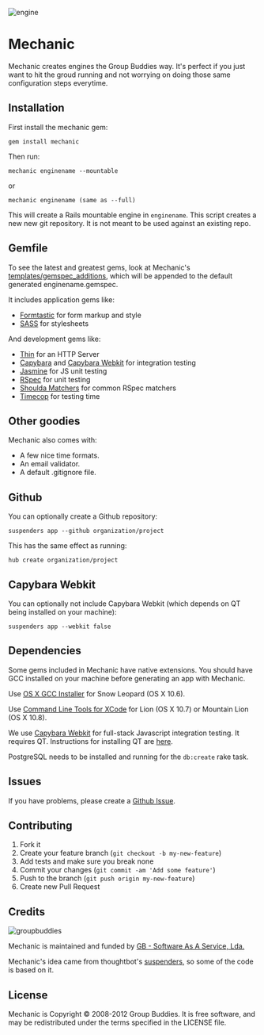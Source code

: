 ![engine](http://allemandindustries.com/html/images/cartoon-mechanic4.jpg) 
# Mechanic

Mechanic creates engines the Group Buddies way. It's perfect if you just want to hit the groud running and not worrying on doing those same configuration steps everytime.

Installation
------------

First install the mechanic gem:

    gem install mechanic

Then run:

    mechanic enginename --mountable
    
or

    mechanic enginename (same as --full)

This will create a Rails mountable engine in `enginename`. This script creates a new
new git repository. It is not meant to be used against an existing repo.

Gemfile
-------

To see the latest and greatest gems, look at Mechanic's [templates/gemspec_additions](/zamith/mechanic/blob/master/templates/gemspec_additions),
which will be appended to the default generated enginename.gemspec.

It includes application gems like:

* [Formtastic](/justinfrench/formtastic) for form markup and style
* [SASS](/rails/sass-rails) for stylesheets

And development gems like:

* [Thin](/macournoyer/thin) for an HTTP Server
* [Capybara](/jnicklas/capybara) and
  [Capybara Webkit](/thoughtbot/capybara-webkit) for integration testing
* [Jasmine](/searls/jasmine-rails) for JS unit testing
* [RSpec](https://github.com/rspec/rspec) for unit testing
* [Shoulda Matchers](/thoughtbot/shoulda-matchers) for common RSpec matchers
* [Timecop](/jtrupiano/timecop) for testing time

Other goodies
-------------

Mechanic also comes with:

* A few nice time formats.
* An email validator.
* A default .gitignore file.

Github
------

You can optionally create a Github repository:

    suspenders app --github organization/project

This has the same effect as running:

    hub create organization/project

Capybara Webkit
---------------

You can optionally not include Capybara Webkit (which depends on QT being
installed on your machine):

    suspenders app --webkit false

Dependencies
------------

Some gems included in Mechanic have native extensions. You should have GCC installed on your
machine before generating an app with Mechanic.

Use [OS X GCC Installer](/kennethreitz/osx-gcc-installer/) for Snow Leopard
(OS X 10.6).

Use [Command Line Tools for XCode](https://developer.apple.com/downloads/index.action)
for Lion (OS X 10.7) or Mountain Lion (OS X 10.8).

We use [Capybara Webkit](/thoughtbot/capybara-webkit) for full-stack Javascript
integration testing. It requires QT. Instructions for installing QT are
[here](/thoughtbot/capybara-webkit/wiki/Installing-Qt-and-compiling-capybara-webkit).

PostgreSQL needs to be installed and running for the `db:create` rake task.

Issues
------

If you have problems, please create a [Github Issue](/zamith/mechanic/issues).

Contributing
------------

1. Fork it
2. Create your feature branch (`git checkout -b my-new-feature`)
3. Add tests and make sure you break none
4. Commit your changes (`git commit -am 'Add some feature'`)
5. Push to the branch (`git push origin my-new-feature`)
6. Create new Pull Request

Credits
-------

![groupbuddies](http://www.groupbuddies.com/logo.png)

Mechanic is maintained and funded by [GB - Software As A Service, Lda.](http://groupbuddies.com)

Mechanic's idea came from thoughtbot's [suspenders](/thoughtbot/suspenders), so some of the code is based
on it.

License
-------

Mechanic is Copyright © 2008-2012 Group Buddies. It is free software, and may be
redistributed under the terms specified in the LICENSE file.
